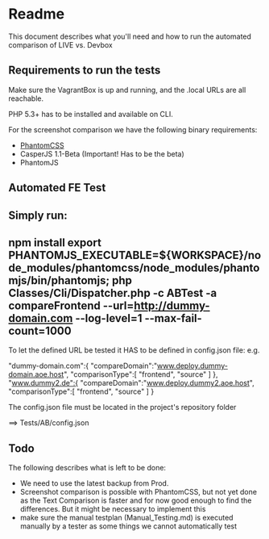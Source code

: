 # Readme

This document describes what you'll need and how to run the automated comparison of LIVE vs. Devbox

## Requirements to run the tests

Make sure the VagrantBox is up and running, and the .local URLs are all reachable.

PHP 5.3+ has to be installed and available on CLI.

For the screenshot comparison we have the following binary requirements:

- [PhantomCSS](https://github.com/Huddle/PhantomCSS)
- CasperJS 1.1-Beta (Important! Has to be the beta)
- PhantomJS

## Automated FE Test

Simply run:
-----------------------------------------
npm install
export PHANTOMJS_EXECUTABLE=${WORKSPACE}/node_modules/phantomcss/node_modules/phantomjs/bin/phantomjs;
php Classes/Cli/Dispatcher.php -c ABTest -a compareFrontend --url=http://dummy-domain.com --log-level=1 --max-fail-count=1000
-----------------------------------------

To let the defined URL be tested it HAS to be defined in config.json file:
e.g.

  "dummy-domain.com":{
    "compareDomain":"www.deploy.dummy-domain.aoe.host",
    "comparisonType":[
      "frontend",
      "source"
    ]
  },
  "www.dummy2.de":{
    "compareDomain":"www.deploy.dummy2.aoe.host",
    "comparisonType":[
      "frontend",
      "source"
    ]
  }  

The config.json file must be located in the project's repository folder

==> Tests/AB/config.json


## Todo

The following describes what is left to be done:

- We need to use the latest backup from Prod. 
- Screenshot comparison is possible with PhantomCSS, but not yet done as the Text Comparison is faster and for now
good enough to find the differences. But it might be necessary to implement this
- make sure the manual testplan (Manual_Testing.md) is executed manually by a tester as some things we cannot automatically
test
